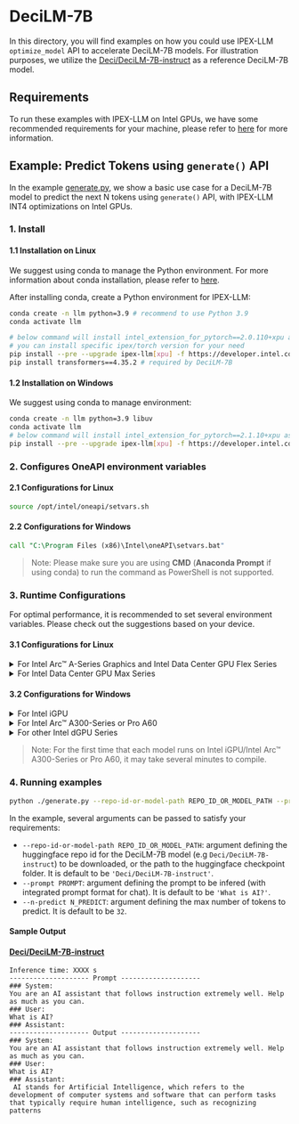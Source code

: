 # DeciLM-7B
In this directory, you will find examples on how you could use IPEX-LLM `optimize_model` API to accelerate DeciLM-7B models. For illustration purposes, we utilize the [Deci/DeciLM-7B-instruct](https://huggingface.co/Deci/DeciLM-7B-instruct) as a reference DeciLM-7B model.

## Requirements
To run these examples with IPEX-LLM on Intel GPUs, we have some recommended requirements for your machine, please refer to [here](../README.md#recommended-requirements) for more information.

## Example: Predict Tokens using `generate()` API
In the example [generate.py](./generate.py), we show a basic use case for a DeciLM-7B model to predict the next N tokens using `generate()` API, with IPEX-LLM INT4 optimizations on Intel GPUs.
### 1. Install
#### 1.1 Installation on Linux
We suggest using conda to manage the Python environment. For more information about conda installation, please refer to [here](https://docs.conda.io/en/latest/miniconda.html#).

After installing conda, create a Python environment for IPEX-LLM:

```bash
conda create -n llm python=3.9 # recommend to use Python 3.9
conda activate llm

# below command will install intel_extension_for_pytorch==2.0.110+xpu as default
# you can install specific ipex/torch version for your need
pip install --pre --upgrade ipex-llm[xpu] -f https://developer.intel.com/ipex-whl-stable-xpu
pip install transformers==4.35.2 # required by DeciLM-7B
```

#### 1.2 Installation on Windows
We suggest using conda to manage environment:
```bash
conda create -n llm python=3.9 libuv
conda activate llm
# below command will install intel_extension_for_pytorch==2.1.10+xpu as default
pip install --pre --upgrade ipex-llm[xpu] -f https://developer.intel.com/ipex-whl-stable-xpu
```

### 2. Configures OneAPI environment variables
#### 2.1 Configurations for Linux
```bash
source /opt/intel/oneapi/setvars.sh
```
#### 2.2 Configurations for Windows
```cmd
call "C:\Program Files (x86)\Intel\oneAPI\setvars.bat"
```
> Note: Please make sure you are using **CMD** (**Anaconda Prompt** if using conda) to run the command as PowerShell is not supported.
### 3. Runtime Configurations
For optimal performance, it is recommended to set several environment variables. Please check out the suggestions based on your device.
#### 3.1 Configurations for Linux
<details>

<summary>For Intel Arc™ A-Series Graphics and Intel Data Center GPU Flex Series</summary>

```bash
export USE_XETLA=OFF
export SYCL_PI_LEVEL_ZERO_USE_IMMEDIATE_COMMANDLISTS=1
```

</details>

<details>

<summary>For Intel Data Center GPU Max Series</summary>

```bash
export LD_PRELOAD=${LD_PRELOAD}:${CONDA_PREFIX}/lib/libtcmalloc.so
export SYCL_PI_LEVEL_ZERO_USE_IMMEDIATE_COMMANDLISTS=1
export ENABLE_SDP_FUSION=1
```
> Note: Please note that `libtcmalloc.so` can be installed by `conda install -c conda-forge -y gperftools=2.10`.
</details>

#### 3.2 Configurations for Windows
<details>

<summary>For Intel iGPU</summary>

```cmd
set SYCL_CACHE_PERSISTENT=1
set BIGDL_LLM_XMX_DISABLED=1
```

</details>

<details>

<summary>For Intel Arc™ A300-Series or Pro A60</summary>

```cmd
set SYCL_CACHE_PERSISTENT=1
```

</details>

<details>

<summary>For other Intel dGPU Series</summary>

There is no need to set further environment variables.

</details>

> Note: For the first time that each model runs on Intel iGPU/Intel Arc™ A300-Series or Pro A60, it may take several minutes to compile.

### 4. Running examples


```bash
python ./generate.py --repo-id-or-model-path REPO_ID_OR_MODEL_PATH --prompt PROMPT --n-predict N_PREDICT
```

In the example, several arguments can be passed to satisfy your requirements:

- `--repo-id-or-model-path REPO_ID_OR_MODEL_PATH`: argument defining the huggingface repo id for the DeciLM-7B model (e.g `Deci/DeciLM-7B-instruct`) to be downloaded, or the path to the huggingface checkpoint folder. It is default to be `'Deci/DeciLM-7B-instruct'`.
- `--prompt PROMPT`: argument defining the prompt to be infered (with integrated prompt format for chat). It is default to be `'What is AI?'`.
- `--n-predict N_PREDICT`: argument defining the max number of tokens to predict. It is default to be `32`.

#### Sample Output
#### [Deci/DeciLM-7B-instruct](https://huggingface.co/Deci/DeciLM-7B-instruct)
```log
Inference time: XXXX s
-------------------- Prompt --------------------
### System:
You are an AI assistant that follows instruction extremely well. Help as much as you can.
### User:
What is AI?
### Assistant:
-------------------- Output --------------------
### System:
You are an AI assistant that follows instruction extremely well. Help as much as you can.
### User:
What is AI?
### Assistant:
 AI stands for Artificial Intelligence, which refers to the development of computer systems and software that can perform tasks that typically require human intelligence, such as recognizing patterns
```
